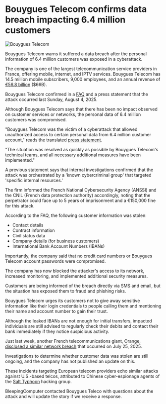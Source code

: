 # Bouygues Telecom confirms data breach impacting 6.4 million customers

![Bouygues Telecom](https://www.bleepstatic.com/content/hl-images/2025/08/07/bouyguestelecom.jpg)

Bouygues Telecom warns it suffered a data breach after the personal information of 6.4 million customers was exposed in a cyberattack.

The company is one of the largest telecommunication service providers in France, offering mobile, internet, and IPTV services. Bouygues Telecom has 14.5 million mobile subscribers, 9,000 employees, and an annual revenue of [€56.8 billion](https://www.bouygues.com/wp-content/uploads/docs/91140/press-release.pdf) ($66B).

Bouygues Telecom confirmed in a [FAQ](https://site.infos.bouyguestelecom.fr/pages/2644) and a press statement that the attack occurred last Sunday, August 4, 2025.

Although Bouygues Telecom says that there has been no impact observed on customer services or networks, the personal data of 6.4 million customers was compromised.

"Bouygues Telecom was the victim of a cyberattack that allowed unauthorized access to certain personal data from 6.4 million customer account," reads the translated [press statement](https://www.corporate.bouyguestelecom.fr/wp-content/uploads/2025/08/CP-20250806-Bouygues-Telecom-annonce-avoir-ete-victime-dune-cyberattaque.pdf).

"The situation was resolved as quickly as possible by Bouygues Telecom's technical teams, and all necessary additional measures have been implemented."

A previous statement says that internal investigations confirmed that the attack was orchestrated by a 'known cybercriminal group' that targeted 'specific internal resources.'

The firm informed the French National Cybersecurity Agency (ANSSI) and the CNIL (French data protection authority) accordingly, noting that the perpetrator could face up to 5 years of imprisonment and a €150,000 fine for this attack.

According to the FAQ, the following customer information was stolen:

* Contact details
* Contract information
* Civil status data
* Company details (for business customers)
* International Bank Account Numbers (IBANs)

Importantly, the company said that no credit card numbers or Bouygues Telecom account passwords were compromised.

The company has now blocked the attacker's access to its network, increased monitoring, and implemented additional security measures.

Customers are being informed of the breach directly via SMS and email, but the situation has exposed them to fraud and phishing risks.

Bouygues Telecom urges its customers not to give away sensitive information like their login credentials to people calling them and mentioning their name and account number to gain their trust.

Although the leaked IBANs are not enough for initial transfers, impacted individuals are still advised to regularly check their debits and contact their bank immediately if they notice suspicious activity.

Just last week, another French telecommunications giant, Orange, [disclosed a similar network breach](https://www.bleepingcomputer.com/news/security/french-telecommunications-giant-orange-discloses-cyberattack/) that occurred on July 25, 2025.

Investigations to determine whether customer data was stolen are still ongoing, and the company has not published an update on this.

These incidents targeting European telecom providers echo similar attacks against U.S.-based telcos, attributed to Chinese cyber-espionage agents of the [Salt Typhoon](https://www.bleepingcomputer.com/tag/salt-typhoon/) hacking group.

BleepingComputer contacted Bouygues Teleco with questions about the attack and will update the story if we receive a response.